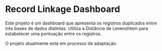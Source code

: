 
# Record Linkage Dashboard

Este projeto é um dashboard que apresenta os registros duplicados entre três bases de dados distintas.
Utiliza a Distância de Levenshtein para estabelecer uma pontuação entre os registros. 

O projeto atualmente está em processo de adaptação.

